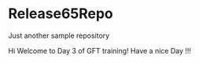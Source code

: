 # Release65Repo
Just another sample repository 


Hi Welcome to Day 3 of GFT training!
Have a nice Day !!!
